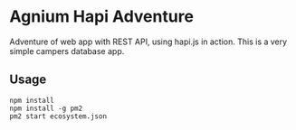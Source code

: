 Agnium Hapi Adventure
=====================

Adventure of web app with REST API, using hapi.js in action. This is a very simple campers database app.

Usage
-----

```
npm install
npm install -g pm2
pm2 start ecosystem.json
```

